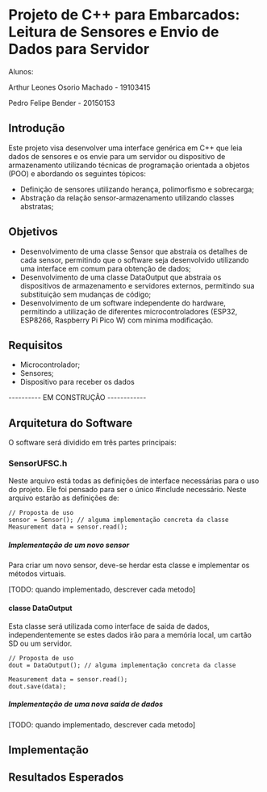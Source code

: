 # Projeto de C++ para Embarcados: Leitura de Sensores e Envio de Dados para Servidor

Alunos:

Arthur Leones Osorio Machado - 19103415

Pedro Felipe Bender - 20150153

## Introdução

Este projeto visa desenvolver uma interface genérica em C++ que leia dados de sensores e os envie para um servidor ou dispositivo de armazenamento utilizando técnicas de programação orientada a objetos (POO) e abordando os seguintes tópicos:

*   Definição de sensores utilizando herança, polimorfismo e sobrecarga;
*   Abstração da relação sensor-armazenamento utilizando classes abstratas;

## Objetivos

*   Desenvolvimento de uma classe Sensor que abstraia os detalhes de cada sensor, permitindo que o software seja desenvolvido utilizando uma interface em comum para obtenção de dados;
*   Desenvolvimento de uma classe DataOutput que abstraia os dispositivos de armazenamento e servidores externos, permitindo sua substituição sem mudanças de código;
*   Desenvolvimento de um software independente do hardware, permitindo a utilização de diferentes microcontroladores (ESP32, ESP8266, Raspberry Pi Pico W) com minima modificação.

## Requisitos

*   Microcontrolador;
*   Sensores;
*   Dispositivo para receber os dados


---------- EM CONSTRUÇÂO ------------

## Arquitetura do Software

O software será dividido em três partes principais:

### SensorUFSC.h
Neste arquivo está todas as definições de interface necessárias para o uso do projeto. Ele foi pensado para ser o único #include necessário. Neste arquivo estarão as definições de:

```
// Proposta de uso
sensor = Sensor(); // alguma implementação concreta da classe
Measurement data = sensor.read();
```

##### Implementação de um novo sensor
Para criar um novo sensor, deve-se herdar esta classe e implementar os métodos virtuais.

[TODO: quando implementado, descrever cada metodo]


#### classe DataOutput
Esta classe será utilizada como interface de saida de dados, independentemente se estes dados irão para a memória local, um cartão SD ou um servidor.

```
// Proposta de uso
dout = DataOutput(); // alguma implementação concreta da classe

Measurement data = sensor.read();
dout.save(data);
```

##### Implementação de uma nova saida de dados

[TODO: quando implementado, descrever cada metodo]

## Implementação


## Resultados Esperados


